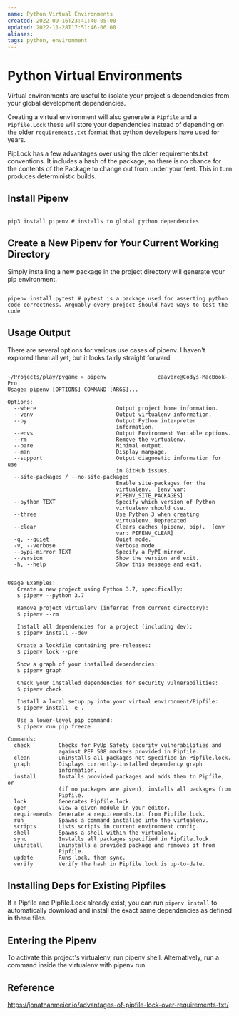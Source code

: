 ```yaml
---
name: Python Virtual Environments
created: 2022-09-16T23:41:40-05:00
updated: 2022-11-28T17:51:46-06:00
aliases: 
tags: python, environment
---
```

# Python Virtual Environments

Virtual environments are useful to isolate your project's dependencies from your global development dependencies.

Creating a virtual environment will also generate a `Pipfile` and a `Pipfile.Lock` these will store your dependencies instead of depending on the older `requirements.txt` format that python developers have used for years.

PipLock has a few advantages over using the older requirements.txt conventions.
It includes a hash of the package, so there is no chance for the contents of the Package to change out from under your feet.  This in turn produces deterministic builds.

## Install Pipenv
```shell

pip3 install pipenv # installs to global python dependencies
```

## Create a New Pipenv for Your Current Working Directory
Simply installing a new package in the project directory will generate your pip environment.
```shell

pipenv install pytest # pytest is a package used for asserting python code correctness. Arguably every project should have ways to test the code
```

## Usage Output
There are several options for various use cases of pipenv.  I haven't explored them all yet, but it looks fairly straight forward.
```shell

~/Projects/play/pygame » pipenv                caavere@Codys-MacBook-Pro
Usage: pipenv [OPTIONS] COMMAND [ARGS]...

Options:
  --where                         Output project home information.
  --venv                          Output virtualenv information.
  --py                            Output Python interpreter
                                  information.
  --envs                          Output Environment Variable options.
  --rm                            Remove the virtualenv.
  --bare                          Minimal output.
  --man                           Display manpage.
  --support                       Output diagnostic information for use
                                  in GitHub issues.
  --site-packages / --no-site-packages
                                  Enable site-packages for the
                                  virtualenv.  [env var:
                                  PIPENV_SITE_PACKAGES]
  --python TEXT                   Specify which version of Python
                                  virtualenv should use.
  --three                         Use Python 3 when creating
                                  virtualenv. Deprecated
  --clear                         Clears caches (pipenv, pip).  [env
                                  var: PIPENV_CLEAR]
  -q, --quiet                     Quiet mode.
  -v, --verbose                   Verbose mode.
  --pypi-mirror TEXT              Specify a PyPI mirror.
  --version                       Show the version and exit.
  -h, --help                      Show this message and exit.


Usage Examples:
   Create a new project using Python 3.7, specifically:
   $ pipenv --python 3.7

   Remove project virtualenv (inferred from current directory):
   $ pipenv --rm

   Install all dependencies for a project (including dev):
   $ pipenv install --dev

   Create a lockfile containing pre-releases:
   $ pipenv lock --pre

   Show a graph of your installed dependencies:
   $ pipenv graph

   Check your installed dependencies for security vulnerabilities:
   $ pipenv check

   Install a local setup.py into your virtual environment/Pipfile:
   $ pipenv install -e .

   Use a lower-level pip command:
   $ pipenv run pip freeze

Commands:
  check         Checks for PyUp Safety security vulnerabilities and
                against PEP 508 markers provided in Pipfile.
  clean         Uninstalls all packages not specified in Pipfile.lock.
  graph         Displays currently-installed dependency graph
                information.
  install       Installs provided packages and adds them to Pipfile, or
                (if no packages are given), installs all packages from
                Pipfile.
  lock          Generates Pipfile.lock.
  open          View a given module in your editor.
  requirements  Generate a requirements.txt from Pipfile.lock.
  run           Spawns a command installed into the virtualenv.
  scripts       Lists scripts in current environment config.
  shell         Spawns a shell within the virtualenv.
  sync          Installs all packages specified in Pipfile.lock.
  uninstall     Uninstalls a provided package and removes it from
                Pipfile.
  update        Runs lock, then sync.
  verify        Verify the hash in Pipfile.lock is up-to-date.
```

## Installing Deps for Existing Pipfiles

If a Pipfile and Pipfile.Lock already exist, you can run `pipenv install` to automatically download and install the exact same dependencies as defined in these files.

## Entering the Pipenv

To activate this project's virtualenv, run pipenv shell.
Alternatively, run a command inside the virtualenv with pipenv run.

## Reference
https://jonathanmeier.io/advantages-of-pipfile-lock-over-requirements-txt/
